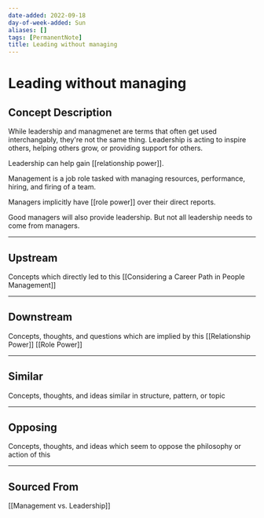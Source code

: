 ```yaml
---
date-added: 2022-09-18
day-of-week-added: Sun
aliases: []
tags: [PermanentNote]
title: Leading without managing
---
```


# Leading without managing

## Concept Description
While leadership and managmenet are terms that often get used interchangably, they're not the same thing. Leadership is acting to inspire others, helping others grow, or providing support for others.

Leadership can help gain [[relationship power]]. 

Management is a job role tasked with managing resources, performance, hiring, and firing of a team.

Managers implicitly have [[role power]] over their direct reports.

Good managers will also provide leadership. But not all leadership needs to come from managers.

---
## Upstream
Concepts which directly led to this
[[Considering a Career Path in People Management]]

---
## Downstream
Concepts, thoughts, and questions which are implied by this
[[Relationship Power]]
[[Role Power]]


---
## Similar
Concepts, thoughts, and ideas similar in structure, pattern, or topic


---
## Opposing
Concepts, thoughts, and ideas which seem to oppose the philosophy or action of this


---
## Sourced From
[[Management vs. Leadership]]
